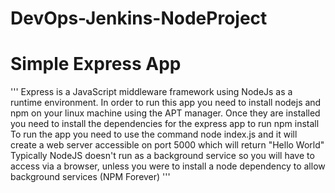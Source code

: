 # DevOps-Jenkins-NodeProject

# Simple Express App
'''
Express is a JavaScript middleware framework using NodeJs as a runtime environment.
In order to run this app you need to install nodejs and npm on your linux machine using the APT manager.
Once they are installed you need to install the dependencies for the express app to run npm install
To run the app you need to use the command node index.js and it will create a web server accessible on port 5000 which will return "Hello World"
Typically NodeJS doesn't run as a background service so you will have to access via a browser, unless you were to install a node dependency to allow background services (NPM Forever)
'''
